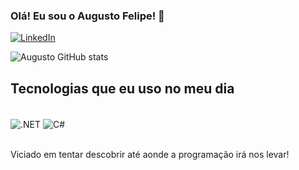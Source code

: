 ### Olá! Eu sou o Augusto Felipe! 🤙

[![LinkedIn](https://img.shields.io/badge/LinkedIn-0077B5?style=for-the-badge&logo=linkedin&logoColor=white)](https://www.linkedin.com/in/augusto-felipe-351782246/)

![Augusto GitHub stats](https://github-readme-stats.vercel.app/api?username=AugustoFFP&show_icons=true&theme=onedark)

## Tecnologias que eu uso no meu dia

<div style="display: inline_block"><br/>
  <img align="center" alt=".NET" src="https://img.shields.io/badge/.NET-5C2D91?style=for-the-badge&logo=.net&logoColor=white" />
  <img align="center" alt="C#" src="https://img.shields.io/badge/C%23-239120?style=for-the-badge&logo=c-sharp&logoColor=white" />                            
</div><br/>

Viciado em tentar descobrir até aonde a programação irá nos levar!

